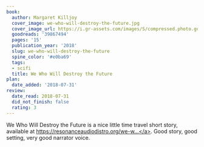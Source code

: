 ```yaml
---
book:
  author: Margaret Killjoy
  cover_image: we-who-will-destroy-the-future.jpg
  cover_image_url: https://i.gr-assets.com/images/S/compressed.photo.goodreads.com/books/1523933891l/39867494._SX98_.jpg
  goodreads: '39867494'
  pages: '15'
  publication_year: '2018'
  slug: we-who-will-destroy-the-future
  spine_color: '#e0ba69'
  tags:
  - scifi
  title: We Who Will Destroy the Future
plan:
  date_added: '2018-07-31'
review:
  date_read: 2018-07-31
  did_not_finish: false
  rating: 3
---
```


We Who Will Destroy the Future is a nice little time travel short story, available at <a target="_blank" href="https://resonanceaudiodistro.org/we-who-will-destroy-the-future/" rel="nofollow">https://resonanceaudiodistro.org/we-w...</a>. Good story, good setting, very good narrator voice.
